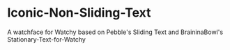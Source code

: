 # Iconic-Non-Sliding-Text
A watchface for Watchy based on Pebble's Sliding Text and BraininaBowl's Stationary-Text-for-Watchy
